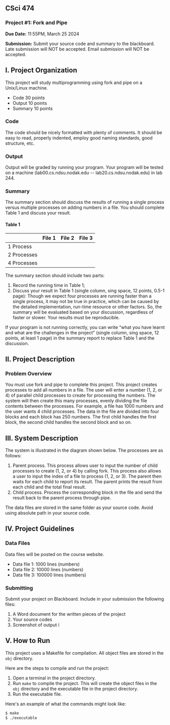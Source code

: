 ## CSci 474

### Project #1: Fork and Pipe

**Due Date:** 11:55PM, March 25 2024

**Submission:** Submit your source code and summary to the blackboard. Late submission will NOT be accepted. Email submission will NOT be accepted.

## I. Project Organization

This project will study multiprogramming using fork and pipe on a Unix/Linux machine.

- Code 30 points
- Output 10 points
- Summary 10 points

### Code

The code should be nicely formatted with plenty of comments. It should be easy to read, properly indented, employ good naming standards, good structure, etc.

### Output

Output will be graded by running your program. Your program will be tested on a machine (lab00.cs.ndsu.nodak.edu -- lab20.cs.ndsu.nodak.edu) in lab 244.

### Summary

The summary section should discuss the results of running a single process versus multiple processes on adding numbers in a file. You should complete Table 1 and discuss your result.

#### Table 1

|        | File 1 | File 2 | File 3 |
|--------|--------|--------|--------|
|1 Process |        |        |        |
|2 Processes |      |        |        |
|4 Processes |      |        |        |

The summary section should include two parts:

1. Record the running time in Table 1;
2. Discuss your result in Table 1 (single column, sing space, 12 points, 0.5-1 page): Though we expect four processes are running faster than a single process, it may not be true in practice, which can be caused by the detailed implementation, run-time resource or other factors. So, the summary will be evaluated based on your discussion, regardless of faster or slower. Your results must be reproducible.

If your program is not running correctly, you can write “what you have learnt and what are the challenges in the project” (single column, sing space, 12 points, at least 1 page) in the summary report to replace Table 1 and the discussion.

## II. Project Description

### Problem Overview

You must use fork and pipe to complete this project. This project creates processes to add all numbers in a file. The user will enter a number (1, 2, or 4) of parallel child processes to create for processing the numbers. The system will then create this many processes, evenly dividing the file contents between the processes. For example, a file has 1000 numbers and the user wants 4 child processes. The data in the file are divided into four blocks and each block has 250 numbers. The first child handles the first block, the second child handles the second block and so on.

## III. System Description

The system is illustrated in the diagram shown below. The processes are as follows:

1. Parent process. This process allows user to input the number of child processes to create (1, 2, or 4) by calling fork. This process also allows a user to input the index of a file to process (1, 2, or 3). The parent then waits for each child to report its result. The parent prints the result from each child and the total final result.
2. Child process. Process the corresponding block in the file and send the result back to the parent process through pipe.

The data files are stored in the same folder as your source code. Avoid using absolute path in your source code.

## IV. Project Guidelines

### Data Files

Data files will be posted on the course website.

- Data file 1: 1000 lines (numbers)
- Data file 2: 10000 lines (numbers)
- Data file 3: 100000 lines (numbers)

### Submitting

Submit your project on Blackboard. Include in your submission the following files:

1. A Word document for the written pieces of the project
2. Your source codes
3. Screenshot of output i


## V. How to Run

This project uses a Makefile for compilation. All object files are stored in the `obj` directory.

Here are the steps to compile and run the project:

1. Open a terminal in the project directory.
2. Run `make` to compile the project. This will create the object files in the `obj` directory and the executable file in the project directory.
3. Run the executable file.

Here's an example of what the commands might look like:

```bash
$ make
$ ./executable

